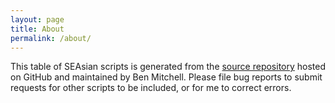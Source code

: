 ```yaml
---
layout: page
title: About
permalink: /about/
---
```


This table of SEAsian scripts is generated from the [source repository](https://github.com/ohbendy/Scripts-of-SEAsia) hosted on GitHub and maintained by Ben Mitchell. Please file bug reports to submit requests for other scripts to be included, or for me to correct errors.